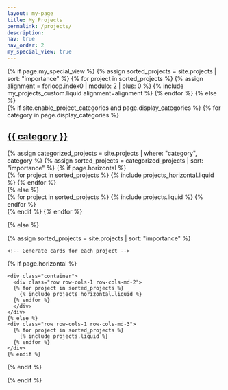 ```yaml
---
layout: my-page
title: My Projects
permalink: /projects/
description: 
nav: true
nav_order: 2
my_special_view: true
---
```


<!-- This page contains a showcase of some selected projects that I undertook throughout the years. -->
<div class="projects">
  {% if page.my_special_view %}
    {% assign sorted_projects = site.projects | sort: "importance" %}
    {% for project in sorted_projects %}
      {% assign alignment = forloop.index0 | modulo: 2 | plus: 0 %}
      {% include my_projects_custom.liquid alignment=alignment %}
    {% endfor %}
  {% else %}
</div>

  <!-- pages/projects.md -->
  <div class="projects">
  {% if site.enable_project_categories and page.display_categories %}
    <!-- Display categorized projects -->
    {% for category in page.display_categories %}
    <a id="{{ category }}" href=".#{{ category }}">
      <h2 class="category">{{ category }}</h2>
    </a>
    {% assign categorized_projects = site.projects | where: "category", category %}
    {% assign sorted_projects = categorized_projects | sort: "importance" %}
    <!-- Generate cards for each project -->
    {% if page.horizontal %}
    <div class="container">
      <div class="row row-cols-1 row-cols-md-2">
      {% for project in sorted_projects %}
        {% include projects_horizontal.liquid %}
      {% endfor %}
      </div>
    </div>
    {% else %}
    <div class="row row-cols-1 row-cols-md-3">
      {% for project in sorted_projects %}
        {% include projects.liquid %}
      {% endfor %}
    </div>
    {% endif %}
    {% endfor %}

  {% else %}

  <!-- Display projects without categories -->

  {% assign sorted_projects = site.projects | sort: "importance" %}

    <!-- Generate cards for each project -->

  {% if page.horizontal %}

    <div class="container">
      <div class="row row-cols-1 row-cols-md-2">
      {% for project in sorted_projects %}
        {% include projects_horizontal.liquid %}
      {% endfor %}
      </div>
    </div>
    {% else %}
    <div class="row row-cols-1 row-cols-md-3">
      {% for project in sorted_projects %}
        {% include projects.liquid %}
      {% endfor %}
    </div>
    {% endif %}
  {% endif %}
  </div>
{% endif %}
